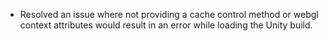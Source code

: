 - Resolved an issue where not providing a cache control method or webgl context attributes would result in an error while loading the Unity build.
